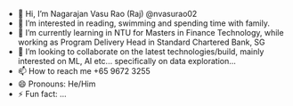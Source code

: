 - 👋 Hi, I’m Nagarajan Vasu Rao (Raj) @nvasurao02
- 👀 I’m interested in reading, swimming and spending time with family.  
- 🌱 I’m currently learning in NTU for Masters in Finance Technology, while working as Program Delivery Head in Standard Chartered Bank, SG
- 💞️ I’m looking to collaborate on the latest technologies/build, mainly interested on ML, AI etc... specifically on data exploration...
- 📫 How to reach me +65 9672 3255
- 😄 Pronouns: He/Him
- ⚡ Fun fact: ...

<!---
nvasurao02/nvasurao02 is a ✨ special ✨ repository because its `README.md` (this file) appears on your GitHub profile.
You can click the Preview link to take a look at your changes.
--->
